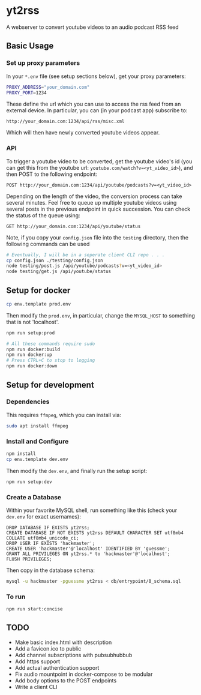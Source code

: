 # yt2rss
A webserver to convert youtube videos to an audio podcast RSS feed

## Basic Usage
### Set up proxy parameters
In your `*.env` file (see setup sections below), get your proxy parameters:

```bash
PROXY_ADDRESS="your_domain.com"
PROXY_PORT=1234
```

These define the url which you can use to access the rss feed from an external device. In particular, you can (in your podcast app) subscribe to:

`http://your_domain.com:1234/api/rss/misc.xml`

Which will then have newly converted youtube videos appear.

### API
To trigger a youtube video to be converted, get the youtube video's id (you can get this from the youtube url: `youtube.com/watch?v=<yt_video_id>`), and then POST to the following endpoint:

`POST http://your_domain.com:1234/api/youtube/podcasts?v=<yt_video_id>`

Depending on the length of the video, the conversion process can take several minutes. Feel free to queue up multiple youtube videos using several posts in the previous endpoint in quick succession. You can check the status of the queue using:

`GET http://your_domain.com:1234/api/youtube/status`

Note, if you copy your `config.json` file into the `testing` directory, then the following commands can be used
```bash
# Eventually, I will be in a seperate client CLI repo . . .
cp config.json ./testing/config.json
node testing/post.js /api/youtube/podcasts?v=<yt_video_id>
node testing/get.js /api/youtube/status
```

## Setup for docker
```bash
cp env.template prod.env
```
Then modify the `prod.env`, in particular, change the `MYSQL_HOST` to something that is not 'localhost'.
```bash
npm run setup:prod

# All these commands require sudo
npm run docker:build
npm run docker:up
# Press CTRL+C to stop to logging
npm run docker:down
```

## Setup for development
### Dependencies
This requires `ffmpeg`, which you can install via:
```bash
sudo apt install ffmpeg
```

### Install and Configure
```bash
npm install
cp env.template dev.env
```
Then modify the `dev.env`, and finally run the setup script:
```bash
npm run setup:dev
```

### Create a Database
Within your favorite MySQL shell, run something like this (check your `dev.env` for exact usernames):
```mysql
DROP DATABASE IF EXISTS yt2rss;
CREATE DATABASE IF NOT EXISTS yt2rss DEFAULT CHARACTER SET utf8mb4 COLLATE utf8mb4_unicode_ci;
DROP USER IF EXISTS 'hackmaster';
CREATE USER 'hackmaster'@'localhost' IDENTIFIED BY 'guessme';
GRANT ALL PRIVILEGES ON yt2rss.* to 'hackmaster'@'localhost';
FLUSH PRIVILEGES;
```
Then copy in the database schema:
```bash
mysql -u hackmaster -pguessme yt2rss < db/entrypoint/0_schema.sql
```

### To run
```bash
npm run start:concise
```

## TODO
  - Make basic index.html with description
  - Add a favicon.ico to public
  - Add channel subscriptions with pubsubhubbub
  - Add https support
  - Add actual authentication support
  - Fix audio mountpoint in docker-compose to be modular
  - Add body options to the POST endpoints
  - Write a client CLI
